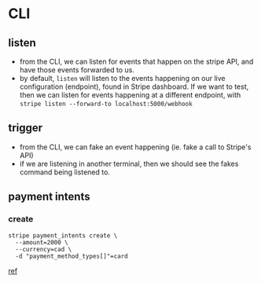 
# CLI
## listen
- from the CLI, we can listen for events that happen on the stripe API, and have those events forwarded to us.
- by default, `listen` will listen to the events happening on our live configuration (endpoint), found in Stripe dashboard. If we want to test, then we can listen for events happening at a different endpoint, with `stripe listen --forward-to localhost:5000/webhook`

## trigger
- from the CLI, we can fake an event happening (ie. fake a call to Stripe's API)
- if we are listening in another terminal, then we should see the fakes command being listened to.

## payment intents
### create
```
stripe payment_intents create \
  --amount=2000 \
  --currency=cad \
  -d "payment_method_types[]"=card
```
[ref](https://stripe.com/docs/api/payment_intents/create)

